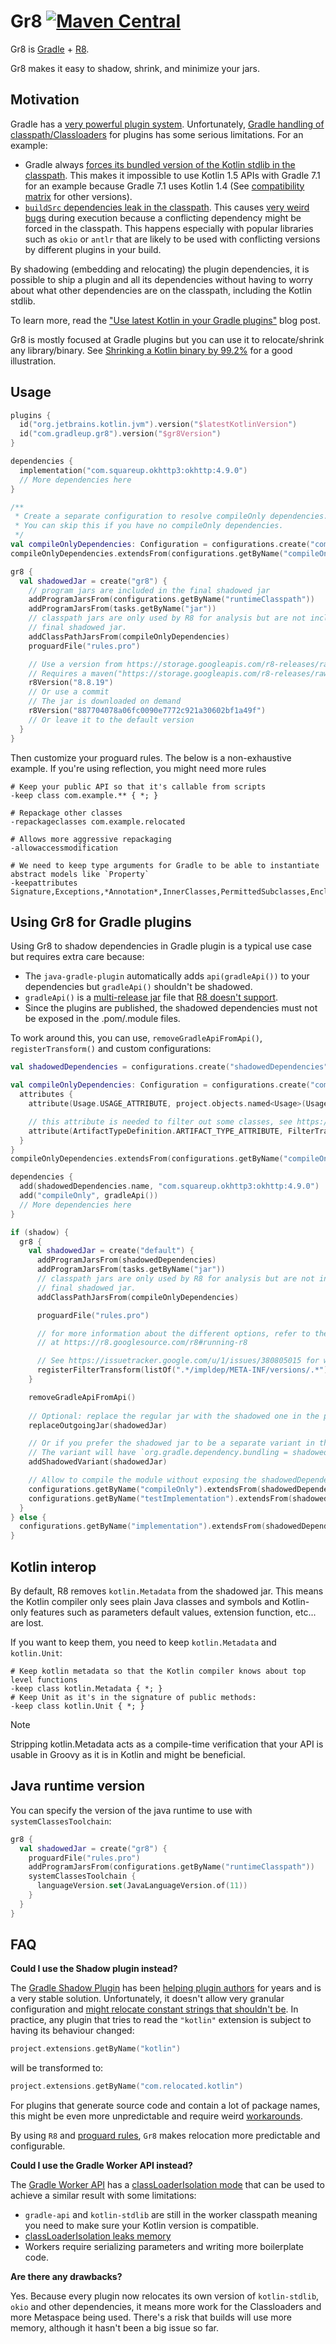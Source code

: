 # Gr8 [![Maven Central](https://img.shields.io/maven-central/v/com.gradleup/gr8-plugin?style=flat-square)](https://central.sonatype.com/namespace/com.gradleup)

Gr8 is [Gradle](https://gradle.org/) + [R8](https://r8.googlesource.com/r8). 

Gr8 makes it easy to shadow, shrink, and minimize your jars. 

## Motivation

Gradle has a [very powerful plugin system](https://r8.googlesource.com/r8). Unfortunately, [Gradle handling of classpath/Classloaders](https://dev.to/autonomousapps/build-compile-run-a-crash-course-in-classpaths-f4g) for plugins has some serious limitations. For an example:

* Gradle always [forces its bundled version of the Kotlin stdlib in the classpath](https://github.com/gradle/gradle/issues/16345). This makes it impossible to use Kotlin 1.5 APIs with Gradle 7.1 for an example because Gradle 7.1 uses Kotlin 1.4 (See [compatibility matrix](https://docs.gradle.org/current/userguide/compatibility.html) for other versions).
* [`buildSrc` dependencies leak in the classpath](https://github.com/gradle/gradle/issues/8301). This causes [very weird bugs](https://github.com/apollographql/apollo-android/issues/2939) during execution because a conflicting dependency might be forced in the classpath. This happens especially with popular libraries such as `okio` or `antlr` that are likely to be used with conflicting versions by different plugins in your build.

By shadowing (embedding and relocating) the plugin dependencies, it is possible to ship a plugin and all its dependencies without having to worry about what other dependencies are on the classpath, including the Kotlin stdlib.

To learn more, read the ["Use latest Kotlin in your Gradle plugins"](https://mbonnin.net/2021-11-12_use-latest-kotlin-in-your-gradle-plugins/) blog post.

Gr8 is mostly focused at Gradle plugins but you can use it to relocate/shrink any library/binary. See [Shrinking a Kotlin binary by 99.2%](https://jakewharton.com/shrinking-a-kotlin-binary/ ) for a good illustration.

## Usage

```kotlin
plugins {
  id("org.jetbrains.kotlin.jvm").version("$latestKotlinVersion")
  id("com.gradleup.gr8").version("$gr8Version")
}

dependencies {
  implementation("com.squareup.okhttp3:okhttp:4.9.0")
  // More dependencies here
}

/**
 * Create a separate configuration to resolve compileOnly dependencies.
 * You can skip this if you have no compileOnly dependencies. 
 */
val compileOnlyDependencies: Configuration = configurations.create("compileOnlyDependencies") 
compileOnlyDependencies.extendsFrom(configurations.getByName("compileOnly"))

gr8 {
  val shadowedJar = create("gr8") {
    // program jars are included in the final shadowed jar
    addProgramJarsFrom(configurations.getByName("runtimeClasspath"))
    addProgramJarsFrom(tasks.getByName("jar"))
    // classpath jars are only used by R8 for analysis but are not included in the
    // final shadowed jar.
    addClassPathJarsFrom(compileOnlyDependencies)
    proguardFile("rules.pro")

    // Use a version from https://storage.googleapis.com/r8-releases/raw
    // Requires a maven("https://storage.googleapis.com/r8-releases/raw") repository
    r8Version("8.8.19")
    // Or use a commit
    // The jar is downloaded on demand
    r8Version("887704078a06fc0090e7772c921a30602bf1a49f")
    // Or leave it to the default version 
  }
}
```

Then customize your proguard rules. The below is a non-exhaustive example. If you're using reflection, you might need more rules 

```
# Keep your public API so that it's callable from scripts
-keep class com.example.** { *; }

# Repackage other classes
-repackageclasses com.example.relocated

# Allows more aggressive repackaging 
-allowaccessmodification

# We need to keep type arguments for Gradle to be able to instantiate abstract models like `Property`
-keepattributes Signature,Exceptions,*Annotation*,InnerClasses,PermittedSubclasses,EnclosingMethod,Deprecated,SourceFile,LineNumberTable
```

## Using Gr8 for Gradle plugins 

Using Gr8 to shadow dependencies in Gradle plugin is a typical use case but requires extra care because:

* The `java-gradle-plugin` automatically adds `api(gradleApi())` to your dependencies but `gradleApi()` shouldn't be shadowed.
* `gradleApi()` is a [multi-release jar](https://docs.oracle.com/javase/10/docs/specs/jar/jar.html#multi-release-jar-files) file that [R8 doesn't support](https://issuetracker.google.com/u/1/issues/380805015).
* Since the plugins are published, the shadowed dependencies must not be exposed in the .pom/.module files.

To work around this, you can use, `removeGradleApiFromApi()`, `registerTransform()` and custom configurations:

```kotlin
val shadowedDependencies = configurations.create("shadowedDependencies")

val compileOnlyDependencies: Configuration = configurations.create("compileOnlyDependencies") {
  attributes {
    attribute(Usage.USAGE_ATTRIBUTE, project.objects.named<Usage>(Usage.JAVA_API))

    // this attribute is needed to filter out some classes, see https://issuetracker.google.com/u/1/issues/380805015 
    attribute(ArtifactTypeDefinition.ARTIFACT_TYPE_ATTRIBUTE, FilterTransform.artifactType)
  }
}
compileOnlyDependencies.extendsFrom(configurations.getByName("compileOnly"))

dependencies {
  add(shadowedDependencies.name, "com.squareup.okhttp3:okhttp:4.9.0")
  add("compileOnly", gradleApi())
  // More dependencies here
}

if (shadow) {
  gr8 {
    val shadowedJar = create("default") {
      addProgramJarsFrom(shadowedDependencies)
      addProgramJarsFrom(tasks.getByName("jar"))
      // classpath jars are only used by R8 for analysis but are not included in the
      // final shadowed jar.
      addClassPathJarsFrom(compileOnlyDependencies)

      proguardFile("rules.pro")

      // for more information about the different options, refer to their matching R8 documentation
      // at https://r8.googlesource.com/r8#running-r8

      // See https://issuetracker.google.com/u/1/issues/380805015 for why this is required
      registerFilterTransform(listOf(".*/impldep/META-INF/versions/.*"))
    }

    removeGradleApiFromApi()
    
    // Optional: replace the regular jar with the shadowed one in the publication
    replaceOutgoingJar(shadowedJar)

    // Or if you prefer the shadowed jar to be a separate variant in the default publication
    // The variant will have `org.gradle.dependency.bundling = shadowed`
    addShadowedVariant(shadowedJar)

    // Allow to compile the module without exposing the shadowedDependencies downstream
    configurations.getByName("compileOnly").extendsFrom(shadowedDependencies)
    configurations.getByName("testImplementation").extendsFrom(shadowedDependencies)
  }
} else {
  configurations.getByName("implementation").extendsFrom(shadowedDependencies)
}
```

## Kotlin interop

By default, R8 removes `kotlin.Metadata` from the shadowed jar. This means the Kotlin compiler only sees plain Java classes and symbols and Kotlin-only features such as parameters default values, extension function, etc... are lost.

If you want to keep them, you need to keep `kotlin.Metadata` and `kotlin.Unit`:

```
# Keep kotlin metadata so that the Kotlin compiler knows about top level functions
-keep class kotlin.Metadata { *; }
# Keep Unit as it's in the signature of public methods:
-keep class kotlin.Unit { *; }
```

> [!NOTE]
> Stripping kotlin.Metadata acts as a compile-time verification that your API is usable in Groovy as it is in Kotlin and might be beneficial.

## Java runtime version

You can specify the version of the java runtime to use with `systemClassesToolchain`:

```kotlin
gr8 {
  val shadowedJar = create("gr8") {
    proguardFile("rules.pro")
    addProgramJarsFrom(configurations.getByName("runtimeClasspath"))
    systemClassesToolchain {
      languageVersion.set(JavaLanguageVersion.of(11))
    }
  }
}
```

## FAQ

**Could I use the Shadow plugin instead?**

The [Gradle Shadow Plugin](https://gradleup.com/shadow/) has been [helping plugin authors](https://www.alecstrong.com/posts/shading/) for years and is a very stable solution. Unfortunately, it doesn't allow very granular configuration and [might relocate constant strings that shouldn't be](https://github.com/johnrengelman/shadow/issues/232). In practice, any plugin that tries to read the `"kotlin"` extension is subject to having its behaviour changed:

```kotlin
project.extensions.getByName("kotlin")
```

will be transformed to:

```kotlin
project.extensions.getByName("com.relocated.kotlin")
```

For plugins that generate source code and contain a lot of package names, this might be even more unpredictable and require weird [workarounds](https://github.com/apollographql/apollo-android/blob/f72c3afd17655591aca90a6a118dbb7be9c50920/apollo-compiler/src/main/kotlin/com/apollographql/apollo/compiler/codegen/kotlin/OkioJavaTypeName.kt#L19).

By using `R8` and [proguard rules](https://www.guardsquare.com/manual/configuration/usage), `Gr8` makes relocation more predictable and configurable.

**Could I use the Gradle Worker API instead?** 

The [Gradle Worker API](https://docs.gradle.org/current/userguide/worker_api.html) has a [classLoaderIsolation mode](https://docs.gradle.org/current/kotlin-dsl/gradle/org.gradle.workers/-worker-executor/class-loader-isolation.html) that can be used to achieve a similar result with some limitations:
* `gradle-api` and `kotlin-stdlib` are still in the worker classpath meaning you need to make sure your Kotlin version is compatible.
* [classLoaderIsolation leaks memory](https://github.com/gradle/gradle/issues/18313)
* Workers require serializing parameters and writing more boilerplate code.

**Are there any drawbacks?**

Yes. Because every plugin now relocates its own version of `kotlin-stdlib`, `okio` and other dependencies, it means more work for the Classloaders and more Metaspace being used. There's a risk that builds will use more memory, although it hasn't been a big issue so far.

